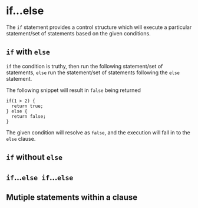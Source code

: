 # if...else

The `if` statement provides a control structure which will execute a particular statement/set of statements based on the given conditions.

## `if` with `else`

`if` the condition is truthy, then run the following statement/set of statements,
`else` run the statement/set of statements following the `else` statement.

The following snippet will result in `false` being returned

```
if(1 > 2) {
  return true;
} else {
  return false;
}
```

The given condition will resolve as `false`, and the execution will fall in to the `else` clause.

## `if` without `else`

## `if`...`else if`...`else`

## Mutiple statements within a clause
